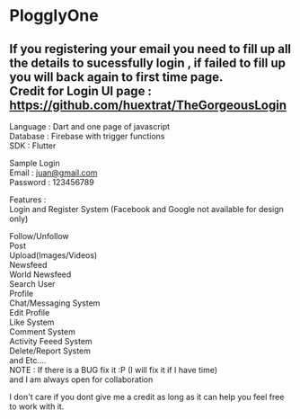 # PlogglyOne
If you registering  your email you need to fill up all the details to sucessfully login , if failed to fill up you will back again to first time page.<br />
Credit for Login UI page : https://github.com/huextrat/TheGorgeousLogin <br />
-------------------------
Language : Dart and one page of javascript<br />
Database : Firebase with trigger functions<br />
SDK : Flutter
<br />

Sample Login <br />
Email : juan@gmail.com<br />
Password : 123456789<br />


Features :<br />
Login and Register System (Facebook and Google not available for design only)<br />

Follow/Unfollow<br />
Post<br />
Upload(Images/Videos)<br />
Newsfeed<br />
World Newsfeed<br />
Search User<br />
Profile<br />
Chat/Messaging System<br />
Edit Profile<br />
Like System<br />
Comment System<br />
Activity Feeed System<br />
Delete/Report System<br />
and Etc....<br />
NOTE : If there is a BUG fix it :P (I will fix it if I have time)<br />
and I am always open for collaboration<br />

I don't care if you dont give me a credit as long as it can help you feel free to work with it.<br />
